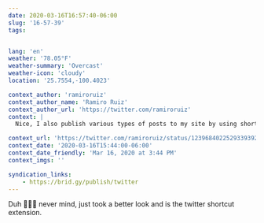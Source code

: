 ```yaml
---
date: 2020-03-16T16:57:40-06:00
slug: '16-57-39'
tags:


lang: 'en'
weather: '78.05°F'
weather-summary: 'Overcast'
weather-icon: 'cloudy'
location: '25.7554,-100.4023'

context_author: 'ramiroruiz'
context_author_name: 'Ramiro Ruiz'
context_author_url: 'https://twitter.com/ramiroruiz'
context: |
  Nice, I also publish various types of posts to my site by using shortcuts. This reply is one of them. Are you using the twitter api? (https://ramiroruiz.com/replies/2020/03/16/16-42-26)

context_url: 'https://twitter.com/ramiroruiz/status/1239684022529339392?s=12'
context_date: '2020-03-16T15:44:00-06:00'
context_date_friendly: 'Mar 16, 2020 at 3:44 PM'
context_imgs: ''

syndication_links:
    - https://brid.gy/publish/twitter
---
```

Duh 🤦🏻‍♂️ never mind, just took a better look and is the twitter shortcut extension. 